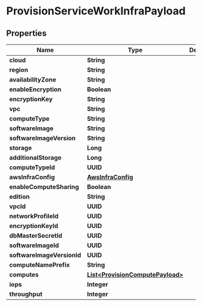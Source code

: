

# ProvisionServiceWorkInfraPayload


## Properties

Name | Type | Description | Notes
------------ | ------------- | ------------- | -------------
**cloud** | **String** |  |  [optional]
**region** | **String** |  |  [optional]
**availabilityZone** | **String** |  |  [optional]
**enableEncryption** | **Boolean** |  |  [optional]
**encryptionKey** | **String** |  |  [optional]
**vpc** | **String** |  |  [optional]
**computeType** | **String** |  |  [optional]
**softwareImage** | **String** |  |  [optional]
**softwareImageVersion** | **String** |  |  [optional]
**storage** | **Long** |  |  [optional]
**additionalStorage** | **Long** |  |  [optional]
**computeTypeId** | **UUID** |  |  [optional]
**awsInfraConfig** | [**AwsInfraConfig**](AwsInfraConfig.md) |  |  [optional]
**enableComputeSharing** | **Boolean** |  |  [optional]
**edition** | **String** |  |  [optional]
**vpcId** | **UUID** |  |  [optional]
**networkProfileId** | **UUID** |  |  [optional]
**encryptionKeyId** | **UUID** |  |  [optional]
**dbMasterSecretId** | **UUID** |  |  [optional]
**softwareImageId** | **UUID** |  |  [optional]
**softwareImageVersionId** | **UUID** |  |  [optional]
**computeNamePrefix** | **String** |  |  [optional]
**computes** | [**List&lt;ProvisionComputePayload&gt;**](ProvisionComputePayload.md) |  |  [optional]
**iops** | **Integer** |  |  [optional]
**throughput** | **Integer** |  |  [optional]



